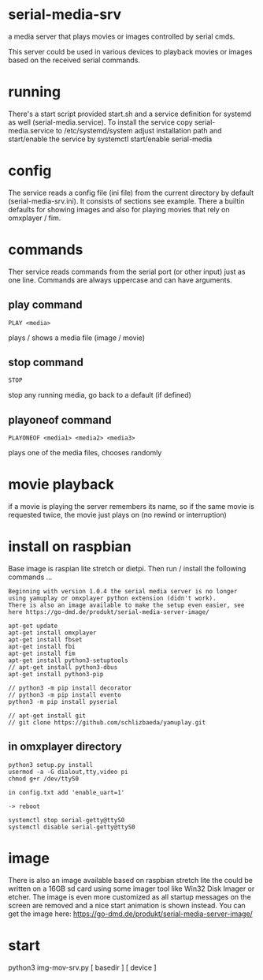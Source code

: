 # serial-media-srv
a media server that plays movies or images controlled by serial cmds.

This server could be used in various devices to playback movies or images based on the received serial commands.

# running

There's a start script provided start.sh and a service definition for systemd as well (serial-media.service).
To install the service copy serial-media.service to /etc/systemd/system adjust installation path and start/enable the service by systemctl start/enable serial-media

# config

The service reads a config file (ini file) from the current directory by default (serial-media-srv.ini). It consists of sections see example. There a builtin defaults for showing images and also for playing movies that rely on omxplayer / fim.

# commands

Ther service reads commands from the serial port (or other input) just as one line. Commands are always uppercase and can have arguments.

## play command

```PLAY <media>``` 

plays / shows a media file (image / movie)

## stop command

```STOP```

stop any running media, go back to a default (if defined)

## playoneof command

```PLAYONEOF <media1> <media2> <media3> ```

plays one of the media files, chooses randomly

# movie playback
if a movie is playing the server remembers its name, so if the same movie is requested twice, the movie just plays on (no rewind or interruption)

# install on raspbian

Base image is raspian lite stretch or dietpi. Then run / install the following commands ...

```
Beginning with version 1.0.4 the serial media server is no longer using yamuplay or omxplayer python extension (didn't work).
There is also an image available to make the setup even easier, see here https://go-dmd.de/produkt/serial-media-server-image/

apt-get update
apt-get install omxplayer
apt-get install fbset
apt-get install fbi
apt-get install fim
apt-get install python3-setuptools
// apt-get install python3-dbus
apt-get install python3-pip

// python3 -m pip install decorator
// python3 -m pip install evento
python3 -m pip install pyserial

// apt-get install git
// git clone https://github.com/schlizbaeda/yamuplay.git
```

## in omxplayer directory

```
python3 setup.py install
usermod -a -G dialout,tty,video pi
chmod g+r /dev/ttyS0

in config.txt add 'enable_uart=1'

-> reboot

systemctl stop serial-getty@ttyS0
systemctl disable serial-getty@ttyS0
```

# image

There is also an image available based on raspbian stretch lite the could be written on a 16GB sd card using some imager tool
like Win32 Disk Imager or etcher. The image is even more customized as all startup messages on the screen are removed and a nice
start animation is shown instead. You can get the image here: https://go-dmd.de/produkt/serial-media-server-image/

# start

python3 img-mov-srv.py [ basedir ] [ device ]
